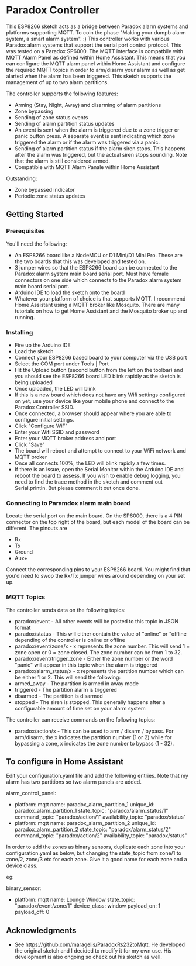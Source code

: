# Paradox Controller

This ESP8266 sketch acts as a bridge between Paradox alarm systems and platforms supporting MQTT. To coin the phase "Making your dumpb alarm system, a smart alarm system".  :)  This controller works with various Paradox alarm systems that support the serial port control protocol.  This was tested on a Paradox SP6000.  The MQTT interface is compatbile with MQTT Alarm Panel as defined within Home Assistant.  This means that you can configure the MQTT alarm panel within Home Assistant and configure the required MQTT topics in order to arm/disarm your alarm as well as get alarted when the alarm has been triggered.  This sketch supports the management of up to two alarm partitions.

The controller supports the following features:

* Arming (Stay, Night, Away) and disarming of alarm partitions
* Zone bypassing
* Sending of zone status events
* Sending of alarm partition status updates
* An event is sent when the alarm is triggered due to a zone trigger or panic button press.  A separate event is sent indicating which zone triggered the alarm or if the alarm was triggered via a panic.
* Sending of alarm partition status if the alarm siren stops.  This happens after the alarm was triggered, but the actual siren stops sounding.  Note that the alarm is still considered armed.
* Compatible with MQTT Alarm Panale within Home Assistant

Outstanding:

* Zone bypassed indicator
* Periodic zone status updates

## Getting Started

### Prerequisites

You'll need the following:

* An ESP8266 board like a NodeMCU or D1 Mini/D1 Mini Pro.  These are the two boards that this was developed and tested on.
* 3 jumper wires so that the ESP8266 board can be connected to the Paradox alarm system main board serial port.  Must have female connectors on one side which connects to the Paradox alarm system main board serial port.
* Arduino IDE to load the sketch onto the board
* Whatever your platform of choice is that supports MQTT.  I recommend Home Assistant using a MQTT broker like Mosquito.  There are many tutorials on how to get Home Assistant and the Mosquito broker up and running.

### Installing

* Fire up the Arduino IDE
* Load the sketch
* Connect your ESP8266 based board to your computer via the USB port
* Select the COM port under Tools | Port
* Hit the Upload button (second button from the left on the toolbar) and you should see the ESP8266 board LED blink rapidly as the sketch is being uploaded
* Once uploaded, the LED will blink
* If this is a new board which does not have any Wifi settings configured on yet, use your device like your mobile phone and connect to the Paradox Controller SSID.  
* Once connected, a browser should appear where you are able to configure initial settings.
* Click "Configure WiF"
* Enter your Wifi SSID and password
* Enter your MQTT broker address and port
* Click "Save"
* The board will reboot and attempt to connect to your WiFi network and MQTT broker
* Once all connects 100%, the LED will blink rapidly a few times.
* If there is an issue, open the Serial Monitor within the Arduino IDE and reboot the board to assess.  If you wish to enable debug logging, you need to find the trace method in the sketch and comment out Serial.println.  But please comment it out once done.

### Connecting to Paramdox alarm main board

Locate the serial port on the main board.  On the SP6000, there is a 4 PIN connector on the top right of the board, but each model of the board can be different.  The pinouts are

* Rx
* Tx
* Ground
* Aux+

Connect the corresponding pins to your ESP8266 board.  You might find that you'd need to swop the Rx/Tx jumper wires around depending on your set up.

### MQTT Topics

The controller sends data on the following topics:

* paradox/event - All other events will be posted to this topic in JSON format
* paradox/status - This will either contain the value of "online" or "offline depending of the controller is online or offline
* paradox/event/zone/x - x represents the zone number.  This will send 1 = zone open or 0 = zone closed.  The zone number can be from 1 to 32.
* paradox/event/trigger_zone - Either the zone number or the word "panic" will appear in this topic when the alarm is triggered
* paradox/alarm_status/x - x represents the partition number which can be either 1 or 2.  This will send the following:
*   armed_away - The partition is armed in away mode
*   triggered - The partition alarm is triggered
*   disarmed - The partition is disarmed
*   stopped - The siren is stopped.  This generally happens after a configurable amount of time set on your alarm system

The controller can receive commands on the following topics:

* paradox/action/x - This can be used to arm / disarm / bypass.  For arm/disarm, the x indicates the partition number (1 or 2) while for bypassing a zone, x indicates the zone number to bypass (1 - 32). 

## To configure in Home Assistant

Edit your configuration.yaml file and add the following entries.  Note that my alarm has two partitions so two alarm panels are added.

alarm_control_panel:
 - platform: mqtt
   name: paradox_alarm_partition_1
   unique_id: paradox_alarm_partition_1
   state_topic: "paradox/alarm_status/1"
   command_topic: "paradox/action/1"
   availability_topic:  "paradox/status"
 - platform: mqtt
   name: paradox_alarm_partition_2
   unique_id: paradox_alarm_partition_2
   state_topic: "paradox/alarm_status/2"
   command_topic: "paradox/action/2"
   availability_topic:  "paradox/status"

In order to add the zones as binary sensors, duplicate each zone into your configuration.yaml as below, but changing the state_topic from zone/1 to zone/2, zone/3 etc for each zone.  Give it a good name for each zone and a device class.

eg:

binary_sensor:
  - platform: mqtt
    name: Lounge Window
    state_topic: "paradox/event/zone/1"
    device_class: window
    payload_on: 1
    payload_off: 0

## Acknowledgments

* See https://github.com/maragelis/ParadoxRs232toMqtt.  He developed the original sketch and I decided to modify it for my own use.  His development is also ongoing so check out his sketch as well.

